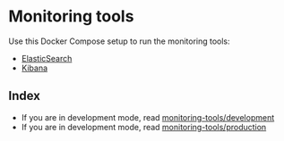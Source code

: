 # Monitoring tools

Use this Docker Compose setup to run the monitoring tools:

 - [ElasticSearch](https://www.elastic.co/en/elasticsearch)
 - [Kibana](https://www.elastic.co/en/kibana)

## Index

 - If you are in development mode, read [monitoring-tools/development](./development/)
 - If you are in development mode, read [monitoring-tools/production](./production/)
